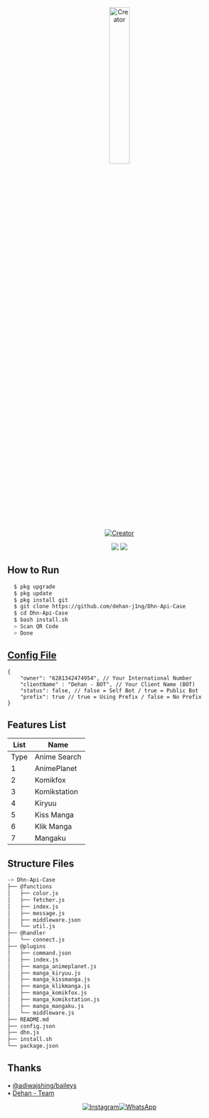 <p align="center">
    <img src="https://github.com/dehan-j1ng/readm/blob/main/awikwok.gif" width="30%" height="30%" alt="Creator"/>
    <br>
    <a href="https://github.com/dehan-j1ng"><img title="Creator" src="https://img.shields.io/badge/Creator-Dehante-black?style=for-the-badge&logo=github"></a>
</p>
<p align="center">
  <img src="https://img.shields.io/badge/-JavaScript-black?style=flat-square&logo=javascript" />
  <img src="https://img.shields.io/badge/-Node.js-black?style=flat-square&logo=Node.js" />
</p>

## How to Run

```bash
  $ pkg upgrade
  $ pkg update
  $ pkg install git
  $ git clone https://github.com/dehan-j1ng/Dhn-Api-Case
  $ cd Dhn-Api-Case
  $ bash install.sh
  > Scan QR Code
  > Done
```

## [Config File](https://github.com/dehan-j1ng/Dhn-Api-Case/blob/main/config.json)

```
{
    "owner": "6281342474954", // Your International Number
    "clientName" : "Dehan - BOT", // Your Client Name (BOT)
    "status": false, // false = Self Bot / true = Public Bot
    "prefix": true // true = Using Prefix / false = No Prefix
}
```

## Features List

| List | Name |
|------|------|
| Type | Anime Search |
| 1 | AnimePlanet |
| 2 | Komikfox |
| 3 | Komikstation |
| 4 | Kiryuu |
| 5 | Kiss Manga |
| 6 | Klik Manga |
| 7 | Mangaku |

## Structure Files

```bash
-> Dhn-Api-Case
├── @functions
│   ├── color.js
│   ├── fetcher.js
│   ├── index.js
│   ├── message.js
│   ├── middleware.json
│   └── util.js
├── @handler
│   └── connect.js
├── @plugins
│   ├── command.json
│   ├── index.js
│   ├── manga_animeplanet.js
│   ├── manga_kiryuu.js
│   ├── manga_kissmanga.js
│   ├── manga_klikmanga.js
│   ├── manga_komikfox.js
│   ├── manga_komikstation.js
│   ├── manga_mangaku.js
│   └── middleware.js
├── README.md
├── config.json
├── dhn.js
├── install.sh
└── package.json
```

## Thanks

• [@adiwajshing/baileys](https://github.com/adiwajshing/Baileys)
<br>
• [Dehan - Team](https://api.dhnjing.xyz/)

<p align="center">
 <a href="https://instagram.com/dehan_j1ng"><img alt="Instagram" src="https://img.shields.io/badge/Instagram-E4405F?style=for-the-badge&logo=instagram&logoColor=black"/></a><a href="https://wa.me/+6281342474954"><img alt="WhatsApp" src="https://img.shields.io/badge/WhatsApp-25D366?style=for-the-badge&logo=whatsapp&logoColor=black"/></a>
 <a name=Dehante&label=VIEWS&style=flat-square&color="red"/>
</p>